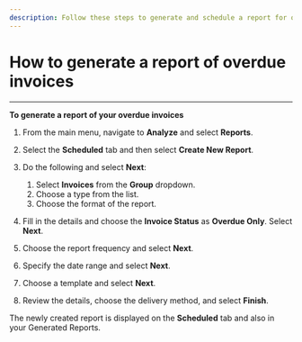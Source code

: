 ```yaml
---
description: Follow these steps to generate and schedule a report for overdue invoices.
---
```


# How to generate a report of overdue invoices

***

**To generate a report of your overdue invoices**

1. From the main menu, navigate to **Analyze** and select **Reports**.
2. Select the **Scheduled** tab and then select **Create New Report**.
3.  Do the following and select **Next**:

    1. Select **Invoices** from the **Group** dropdown.
    2. Choose a type from the list.
    3. Choose the format of the report.


4. Fill in the details and choose the **Invoice Status** as **Overdue Only**. Select **Next**.
5. Choose the report frequency and select **Next**.
6. Specify the date range and select **Next**.
7. Choose a template and select **Next**.
8. Review the details, choose the delivery method, and select **Finish**.

The newly created report is displayed on the **Scheduled** tab and also in your Generated Reports.
